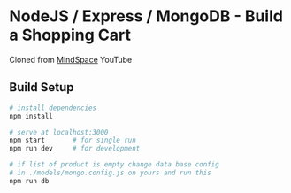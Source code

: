 # NodeJS / Express / MongoDB - Build a Shopping Cart
Cloned from [MindSpace](https://www.youtube.com/playlist?list=PL55RiY5tL51rajp7Xr_zk-fCFtzdlGKUp) YouTube

## Build Setup
``` bash
# install dependencies
npm install

# serve at localhost:3000
npm start       # for single run
npm run dev     # for development

# if list of product is empty change data base config
# in ./models/mongo.config.js on yours and run this
npm run db
```